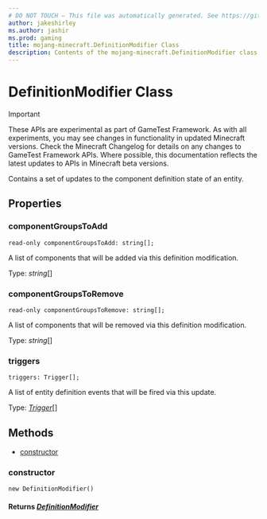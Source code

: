 ```yaml
---
# DO NOT TOUCH — This file was automatically generated. See https://github.com/Mojang/MinecraftScriptingApiDocsGenerator to modify descriptions, examples, etc.
author: jakeshirley
ms.author: jashir
ms.prod: gaming
title: mojang-minecraft.DefinitionModifier Class
description: Contents of the mojang-minecraft.DefinitionModifier class.
---
```

# DefinitionModifier Class
>[!IMPORTANT]
>These APIs are experimental as part of GameTest Framework. As with all experiments, you may see changes in functionality in updated Minecraft versions. Check the Minecraft Changelog for details on any changes to GameTest Framework APIs. Where possible, this documentation reflects the latest updates to APIs in Minecraft beta versions.

Contains a set of updates to the component definition state of an entity.

## Properties
### **componentGroupsToAdd**
`read-only componentGroupsToAdd: string[];`

A list of components that will be added via this definition modification.

Type: *string*[]

### **componentGroupsToRemove**
`read-only componentGroupsToRemove: string[];`

A list of components that will be removed via this definition modification.

Type: *string*[]

### **triggers**
`triggers: Trigger[];`

A list of entity definition events that will be fired via this update.

Type: [*Trigger*](Trigger.md)[]


## Methods
- [constructor](#constructor)
  
### **constructor**
`
new DefinitionModifier()
`


#### **Returns** [*DefinitionModifier*](DefinitionModifier.md)
